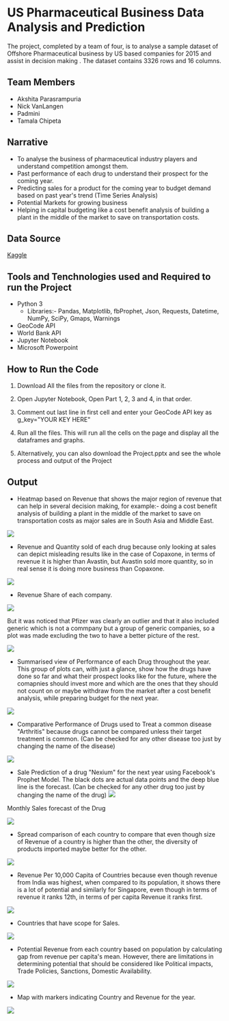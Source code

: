 # US Pharmaceutical Business Data Analysis and Prediction
The project, completed by a team of four,  is to analyse a sample dataset of Offshore Pharmaceutical business by US based companies for 2015 and assist in decision making . The dataset contains 3326 rows and 16 columns.

## Team Members
* Akshita Parasrampuria
* Nick VanLangen
* Padmini
* Tamala Chipeta

## Narrative
* To analyse the business of pharmaceutical industry players and understand competition amongst them.
* Past performance of each drug to understand their prospect for the coming year.
* Predicting sales for a product for the coming year to budget demand based on past year's trend (Time Series Analysis)
* Potential Markets for growing business
* Helping in capital budgeting like a cost benefit analysis of building a plant in the middle of the market to save on transportation costs.

## Data Source
[Kaggle](https://www.kaggle.com/mnshsh07/pharmaceutical-business-dataset)

## Tools and Tenchnologies used and Required to run the Project
* Python 3
	* Libraries:- Pandas, Matplotlib, fbProphet, Json, Requests, Datetime, NumPy, SciPy, Gmaps, Warnings
* GeoCode API
* World Bank API
* Jupyter Notebook
* Microsoft Powerpoint

## How to Run the Code
1. Download All the files from the repository or clone it.

2. Open Jupyter Notebook, Open Part 1, 2, 3 and 4, in that order.
3. Comment out last line in first cell and enter your GeoCode API key as g_key="YOUR KEY HERE"
4. Run all the files. This will run all the cells on the page and display all the dataframes and graphs.
5. Alternatively, you can also download the Project.pptx and see the whole process and output of the Project  

## Output
* Heatmap based on Revenue that shows the major region of revenue that can help in several decision making, for example:- doing a cost benefit analysis of building a plant in the middle of the market to save on transportation costs as major sales are in South Asia and Middle East. 

![](Images/12.png)

 * Revenue and Quantity sold of each drug because only looking at sales can depict misleading results like in the case of Copaxone, in terms of revenue it is higher than Avastin, but Avastin sold more quantity, so in real sense it is doing more business than Copaxone.

![](Images/0.png)

 * Revenue Share of each company.

![](Images/1-2.png)

But it was noticed that Pfizer was clearly an outlier and that it also included generic which is not a commpany but a group of generic companies, so a plot was made excluding the two to have a better picture of the rest.

![](Images/1.png)

* Summarised view of Performance of each Drug throughout the year. This group of plots can, with just a glance, show how the drugs have done so far and what their prospect looks like for the future, where the comapnies should invest more and which are the ones that they should not count on or maybe withdraw from the market after a cost benefit analysis, while preparing budget for the next year. 

![](Images/2.png)

* Comparative Performance of Drugs used to Treat a common disease "Arthritis" because drugs cannot be compared unless their target treatment is common.
(Can be checked for any other disease too just by changing the name of the disease)

![](Images/3.png)

* Sale Prediction of a drug "Nexium" for the next year using Facebook's Prophet Model. The black dots are actual data points and the deep blue line is the forecast.
(Can be checked for any other drug too just by changing the name of the drug)
![](Images/4.png)

Monthly Sales forecast of the Drug

![](Images/5.png)
 
 * Spread comparison of each country to compare that even though size of Revenue of a country is higher than the other, the diversity of products imported maybe better for the other. 

 ![](Images/7.png)

 *  Revenue Per 10,000 Capita of Countries because even though revenue from India was highest, when compared to its population, it shows there is a lot of potential and similarly for Singapore, even though in terms of revenue it ranks 12th, in terms of per capita Revenue it ranks first.  

 ![](Images/10.png)

 * Countries that have scope for Sales.
 
 ![](Images/8.png)

* Potential Revenue from each country based on population by calculating gap from revenue per capita's mean. However, there are limitations in determining potential that should be considered like Political impacts, Trade Policies, Sanctions, Domestic Availability.

![](Images/9.png)

* Map with markers indicating Country and Revenue for the year. 

![](Images/6.png)
